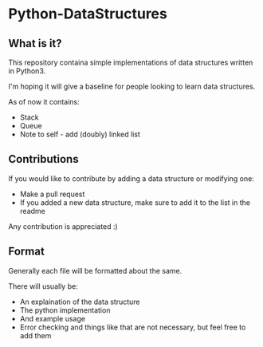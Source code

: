 # Python-DataStructures

## What is it?

This repository containa simple implementations of data structures written in Python3.

I'm hoping it will give a baseline for people looking to learn data structures.

As of now it contains:

* Stack
* Queue
* Note to self - add (doubly) linked list

## Contributions

If you would like to contribute by adding a data structure or modifying one:

* Make a pull request
* If you added a new data structure, make sure to add it to the list in the readme

Any contribution is appreciated :)

## Format

Generally each file will be formatted about the same.

There will usually be:
* An explaination of the data structure
* The python implementation
* And example usage
* Error checking and things like that are not necessary, but feel free to add them
